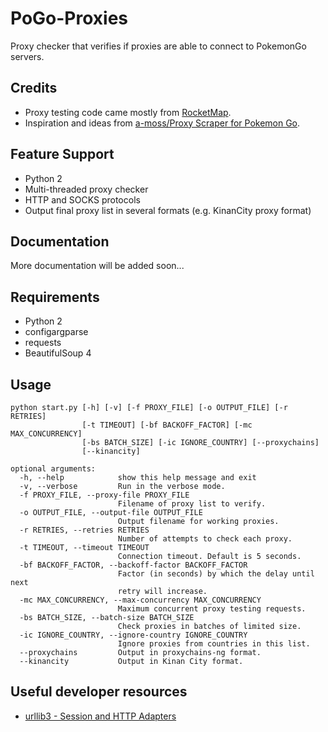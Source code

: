 # PoGo-Proxies
Proxy checker that verifies if proxies are able to connect to PokemonGo servers.

## Credits
 - Proxy testing code came mostly from [RocketMap](http://github.com/RocketMap/RocketMap).
 - Inspiration and ideas from [a-moss/Proxy Scraper for Pokemon Go](https://gist.github.com/a-moss/1578eb07b2570b5d97d85b1e93e81cc8s).

## Feature Support
 * Python 2
 * Multi-threaded proxy checker
 * HTTP and SOCKS protocols
 * Output final proxy list in several formats (e.g. KinanCity proxy format)

## Documentation
More documentation will be added soon...

## Requirements
 * Python 2
 * configargparse
 * requests
 * BeautifulSoup 4

## Usage
```
python start.py [-h] [-v] [-f PROXY_FILE] [-o OUTPUT_FILE] [-r RETRIES]
                [-t TIMEOUT] [-bf BACKOFF_FACTOR] [-mc MAX_CONCURRENCY]
                [-bs BATCH_SIZE] [-ic IGNORE_COUNTRY] [--proxychains]
                [--kinancity]

optional arguments:
  -h, --help            show this help message and exit
  -v, --verbose         Run in the verbose mode.
  -f PROXY_FILE, --proxy-file PROXY_FILE
                        Filename of proxy list to verify.
  -o OUTPUT_FILE, --output-file OUTPUT_FILE
                        Output filename for working proxies.
  -r RETRIES, --retries RETRIES
                        Number of attempts to check each proxy.
  -t TIMEOUT, --timeout TIMEOUT
                        Connection timeout. Default is 5 seconds.
  -bf BACKOFF_FACTOR, --backoff-factor BACKOFF_FACTOR
                        Factor (in seconds) by which the delay until next
                        retry will increase.
  -mc MAX_CONCURRENCY, --max-concurrency MAX_CONCURRENCY
                        Maximum concurrent proxy testing requests.
  -bs BATCH_SIZE, --batch-size BATCH_SIZE
                        Check proxies in batches of limited size.
  -ic IGNORE_COUNTRY, --ignore-country IGNORE_COUNTRY
                        Ignore proxies from countries in this list.
  --proxychains         Output in proxychains-ng format.
  --kinancity           Output in Kinan City format.
```

## Useful developer resources
 - [urllib3 - Session and HTTP Adapters](https://stackoverflow.com/questions/15431044/can-i-set-max-retries-for-requests-request)
